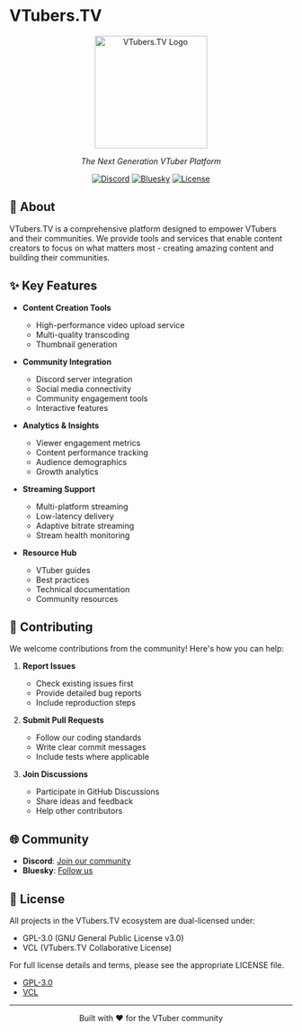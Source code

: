 # VTubers.TV

<div align="center">
  <img src="https://avatars.githubusercontent.com/u/165866608?s=200" alt="VTubers.TV Logo" width="200"/>
  
  <p><em>The Next Generation VTuber Platform</em></p>

  [![Discord](https://img.shields.io/discord/1294815569882775583?color=7289DA&label=Discord&logo=discord&logoColor=white)](https://vtubers.tv/discord)
  [![Bluesky](https://img.shields.io/badge/Follow-VTubersTV-orange)](https://bsky.app/profile/vtubers.tv)
  [![License](https://img.shields.io/badge/License-GPL--3.0-green.svg)](LICENSE)
</div>

## 🚀 About

VTubers.TV is a comprehensive platform designed to empower VTubers and their communities. We provide tools and services that enable content creators to focus on what matters most - creating amazing content and building their communities.

## ✨ Key Features

- **Content Creation Tools**
  - High-performance video upload service
  - Multi-quality transcoding
  - Thumbnail generation

- **Community Integration**
  - Discord server integration
  - Social media connectivity
  - Community engagement tools
  - Interactive features

- **Analytics & Insights**
  - Viewer engagement metrics
  - Content performance tracking
  - Audience demographics
  - Growth analytics

- **Streaming Support**
  - Multi-platform streaming
  - Low-latency delivery
  - Adaptive bitrate streaming
  - Stream health monitoring

- **Resource Hub**
  - VTuber guides
  - Best practices
  - Technical documentation
  - Community resources

## 🤝 Contributing

We welcome contributions from the community! Here's how you can help:

1. **Report Issues**
   - Check existing issues first
   - Provide detailed bug reports
   - Include reproduction steps

2. **Submit Pull Requests**
   - Follow our coding standards
   - Write clear commit messages
   - Include tests where applicable

3. **Join Discussions**
   - Participate in GitHub Discussions
   - Share ideas and feedback
   - Help other contributors

## 🌐 Community

- **Discord**: [Join our community](https://vtubers.tv/discord)
- **Bluesky**: [Follow us](https://bsky.app/profile/vtubers.tv)

## 📜 License

All projects in the VTubers.TV ecosystem are dual-licensed under:
- GPL-3.0 (GNU General Public License v3.0)
- VCL (VTubers.TV Collaborative License)

For full license details and terms, please see the appropriate LICENSE file.

- [GPL-3.0](../LICENSE)
- [VCL](../LICENSE-VCL)
---

<div align="center">
  <p>Built with ❤️ for the VTuber community</p>
</div>
